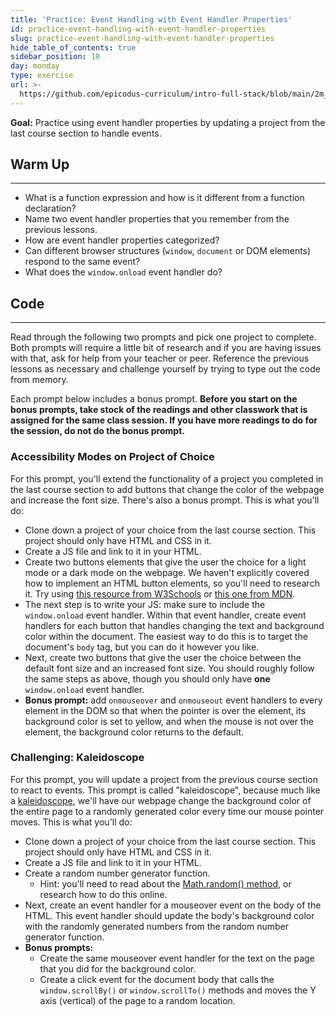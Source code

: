 ```yaml
---
title: 'Practice: Event Handling with Event Handler Properties'
id: practice-event-handling-with-event-handler-properties
slug: practice-event-handling-with-event-handler-properties
hide_table_of_contents: true
sidebar_position: 10
day: monday
type: exercise
url: >-
  https://github.com/epicodus-curriculum/intro-full-stack/blob/main/2m_classwork_practice_event_handling_with_event_handler_properties.md
---
```


**Goal:** Practice using event handler properties by updating a project from the last course section to handle events.

## Warm Up
---

* What is a function expression and how is it different from a function declaration?
* Name two event handler properties that you remember from the previous lessons.
* How are event handler properties categorized?
* Can different browser structures (`window`, `document` or DOM elements) respond to the same event?
* What does the `window.onload` event handler do?

## Code
---

Read through the following two prompts and pick one project to complete. Both prompts will require a little bit of research and if you are having issues with that, ask for help from your teacher or peer. Reference the previous lessons as necessary and challenge yourself by trying to type out the code from memory. 

Each prompt below includes a bonus prompt. **Before you start on the bonus prompts, take stock of the readings and other classwork that is assigned for the same class session. If you have more readings to do for the session, do not do the bonus prompt.**

### Accessibility Modes on Project of Choice

For this prompt, you'll extend the functionality of a project you completed in the last course section to add buttons that change the color of the webpage and increase the font size. There's also a bonus prompt. This is what you'll do:

* Clone down a project of your choice from the last course section. This project should only have HTML and CSS in it.
* Create a JS file and link to it in your HTML.
* Create two buttons elements that give the user the choice for a light mode or a dark mode on the webpage. We haven't explicitly covered how to implement an HTML button elements, so you'll need to research it. Try using [this resource from W3Schools](https://www.w3schools.com/tags/tag_button.asp) or [this one from MDN](https://developer.mozilla.org/en-US/docs/Web/HTML/Element/button).
* The next step is to write your JS: make sure to include the `window.onload` event handler. Within that event handler, create event handlers for each button that handles changing the text and background color within the document. The easiest way to do this is to target the document's `body` tag, but you can do it however you like.
* Next, create two buttons that give the user the choice between the default font size and an increased font size. You should roughly follow the same steps as above, though you should only have **one** `window.onload` event handler.
* **Bonus prompt:** add `onmouseover` and `onmouseout` event handlers to every element in the DOM so that when the pointer is over the element, its background color is set to yellow, and when the mouse is not over the element, the background color returns to the default.

### Challenging: Kaleidoscope

For this prompt, you will update a project from the previous course section to react to events. This prompt is called "kaleidoscope", because much like a [kaleidoscope](https://en.wikipedia.org/wiki/Kaleidoscope), we'll have our webpage change the background color of the entire page to a randomly generated color every time our mouse pointer moves. This is what you'll do:

* Clone down a project of your choice from the last course section. This project should only have HTML and CSS in it.
* Create a JS file and link to it in your HTML.
* Create a random number generator function. 
  * Hint: you'll need to read about the [Math.random() method](https://developer.mozilla.org/en-US/docs/Web/JavaScript/Reference/Global_Objects/Math/random), or research how to do this online.
* Next, create an event handler for a mouseover event on the body of the HTML. This event handler should update the body's background color with the randomly generated numbers from the random number generator function. 
* **Bonus prompts:** 
  * Create the same mouseover event handler for the text on the page that you did for the background color.
  * Create a click event for the document body that calls the `window.scrollBy()` or `window.scrollTo()` methods and moves the Y axis (vertical) of the page to a random location.
